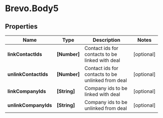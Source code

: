 # Brevo.Body5

## Properties
Name | Type | Description | Notes
------------ | ------------- | ------------- | -------------
**linkContactIds** | **[Number]** | Contact ids for contacts to be linked with deal | [optional] 
**unlinkContactIds** | **[Number]** | Contact ids for contacts to be unlinked from deal | [optional] 
**linkCompanyIds** | **[String]** | Company ids to be linked with deal | [optional] 
**unlinkCompanyIds** | **[String]** | Company ids to be unlinked from deal | [optional] 


